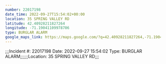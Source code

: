 ```yaml
---
number: 22017198
date_time: 2022-09-27T15:54:02+00:00
location: 35 SPRING VALLEY RD
latitude: 42.40928211827264
longitude: -71.19041109978706
type: BURGLAR ALARM
google_maps_link: https://maps.google.com/?q=42.40928211827264,-71.19041109978706
---
```


;;;Incident #: 22017198   Date: 2022-09-27 15:54:02   Type: BURGLAR ALARM;;;;;;Location: 35 SPRING VALLEY RD;;;
